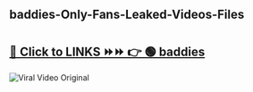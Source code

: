 
 ## baddies-Only-Fans-Leaked-Videos-Files

# <h2><a href="https://mediaupload.pro?baddies">🔗 Click to LINKS ⏩⏩ 👉 🟢 baddies </a></h2>

<a href="https://mediaupload.pro?baddies" rel="nofollow" data-target="animated-image.originalLink"><img src="https://i.ibb.co.com/xMMVF88/686577567.gif" alt="Viral Video Original" style="max-width: 100%; display: inline-block;" data-target="animated-image.originalImage"></a>